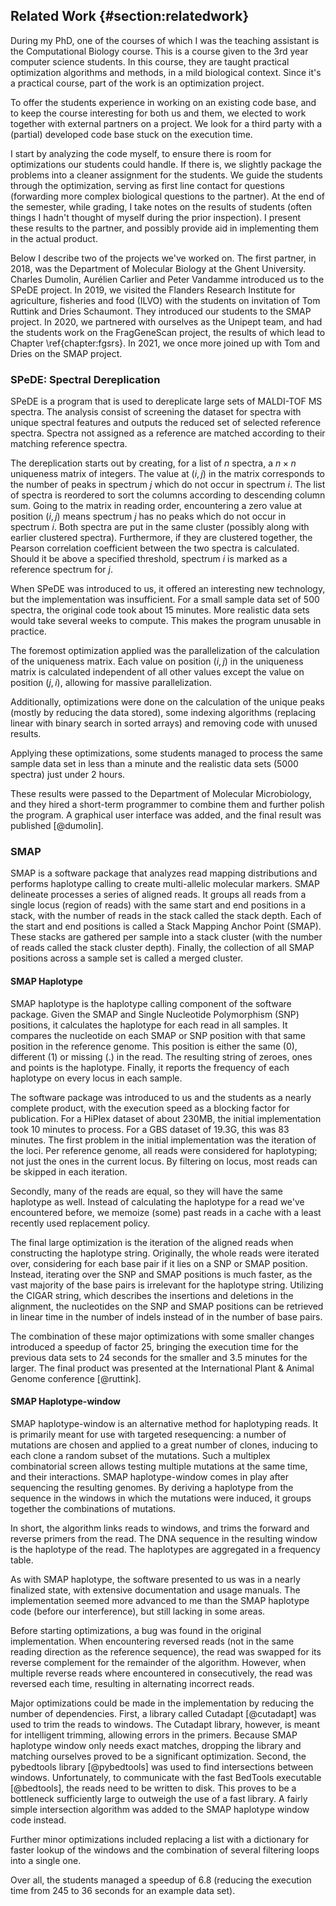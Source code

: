 ## Related Work {#section:relatedwork}

During my PhD, one of the courses of which I was the teaching assistant
is the Computational Biology course. This is a course given to the
3rd year computer science students. In this course, they are taught
practical optimization algorithms and methods, in a mild biological
context. Since it's a practical course, part of the work is an
optimization project.

To offer the students experience in working on an existing code base,
and to keep the course interesting for both us and them, we elected to
work together with external partners on a project. We look for a third
party with a (partial) developed code base stuck on the execution time.

I start by analyzing the code myself, to ensure there is room for
optimizations our students could handle. If there is, we slightly
package the problems into a cleaner assignment for the students. We
guide the students through the optimization, serving as first line
contact for questions (forwarding more complex biological questions to
the partner). At the end of the semester, while grading, I take notes on
the results of students (often things I hadn't thought of myself during
the prior inspection). I present these results to the partner, and
possibly provide aid in implementing them in the actual product.

<!-- TODO Carolien 40 -->

Below I describe two of the projects we've worked on. The first
partner, in 2018, was the Department of Molecular Biology at the Ghent
University. Charles Dumolin, Aurélien Carlier and Peter Vandamme
introduced us to the SPeDE project. In 2019, we visited the Flanders
Research Institute for agriculture, fisheries and food (ILVO) with
the students on invitation of Tom Ruttink and Dries Schaumont. They
introduced our students to the SMAP project. In 2020, we partnered
with ourselves as the Unipept team, and had the students work on
the FragGeneScan project, the results of which lead to Chapter
\ref{chapter:fgsrs}. In 2021, we once more joined up with Tom and Dries
on the SMAP project.

### SPeDE: Spectral Dereplication

SPeDE is a program that is used to dereplicate large sets of MALDI-TOF
MS spectra. The analysis consist of screening the dataset for spectra
with unique spectral features and outputs the reduced set of selected
reference spectra. Spectra not assigned as a reference are matched
according to their matching reference spectra.

The dereplication starts out by creating, for a list of $n$ spectra,
a $n \times n$ uniqueness matrix of integers. The value at $(i, j)$ in
the matrix corresponds to the number of peaks in spectrum $j$ which
do not occur in spectrum $i$. The list of spectra is reordered to
sort the columns according to descending column sum. Going to the
matrix in reading order, encountering a zero value at position $(i, j)$
means spectrum $j$ has no peaks which do not occur in spectrum $i$.
Both spectra are put in the same cluster (possibly along with earlier
clustered spectra). Furthermore, if they are clustered together, the
Pearson correlation coefficient between the two spectra is calculated.
Should it be above a specified threshold, spectrum $i$ is marked as a
reference spectrum for $j$.

When SPeDE was introduced to us, it offered an interesting new
technology, but the implementation was insufficient. For a small sample
data set of 500 spectra, the original code took about 15 minutes. More
realistic data sets would take several weeks to compute. This makes the
program unusable in practice.

The foremost optimization applied was the parallelization of the
calculation of the uniqueness matrix. Each value on position $(i,
j)$ in the uniqueness matrix is calculated independent of all other
values except the value on position $(j, i)$, allowing for massive
parallelization.

Additionally, optimizations were done on the calculation of the unique
peaks (mostly by reducing the data stored), some indexing algorithms
(replacing linear with binary search in sorted arrays) and removing code
with unused results.

Applying these optimizations, some students managed to process the same
sample data set in less than a minute and the realistic data sets (5000
spectra) just under 2 hours.

These results were passed to the Department of Molecular Microbiology,
and they hired a short-term programmer to combine them and further
polish the program. A graphical user interface was added, and the final
result was published [@dumolin].

### SMAP

<!-- TODO Carolien 42 -->

SMAP is a software package that analyzes read mapping distributions and
performs haplotype calling to create multi-allelic molecular markers.
SMAP delineate processes a series of aligned reads. It groups all
reads from a single locus (region of reads) with the same start and
end positions in a stack, with the number of reads in the stack called
the stack depth. Each of the start and end positions is called a Stack
Mapping Anchor Point (SMAP). These stacks are gathered per sample into a
stack cluster (with the number of reads called the stack cluster depth).
Finally, the collection of all SMAP positions across a sample set is
called a merged cluster.

#### SMAP Haplotype

SMAP haplotype is the haplotype calling component of the software
package. Given the SMAP and Single Nucleotide Polymorphism (SNP)
positions, it calculates the haplotype for each read in all samples.
It compares the nucleotide on each SMAP or SNP position with that same
position in the reference genome. This position is either the same
(0), different (1) or missing (.) in the read. The resulting string
of zeroes, ones and points is the haplotype. Finally, it reports the
frequency of each haplotype on every locus in each sample.

<!--
- pagina 38 & 76 (Marzougui & Renders) 
                           Dataset (GB)  Originele   Na optimalisatie Versnelling
4n ind HiPlex PE DOMtetra  0.0572         1m10.329s   0m7.420s         9.4783
4n ind HiPlex PE DOStetra  0.1159         1m09.047s   0m7.222s         9.5606
2n pools HiPlex PE         0.1438         3m13.870s   0m9.312s        20.8194
2n ind HiPlex PE           0.2336        11m18.590s  0m24.987s        27.1577
4n ind GBS PE DOMtetra     1.9           62m44.140s  3m14.171s        19.3857
2n ind GBS PE              3.1           49m15.363s  2m55.788s        16.8121
4n ind GBS PE DOStetra     3.9           61m48.741s  3m17.864s        18.7439
4n pools GBS PE            18.3          68m53.461s  2m59.557s        23.0203
2n pools GBS PE            19.3          83m42.120s  3m28.785s        24.0540
-->

The software package was introduced to us and the students as a nearly
complete product, with the execution speed as a blocking factor
for publication. For a HiPlex dataset of about 230MB, the initial
implementation took 10 minutes to process. For a GBS dataset of 19.3G,
this was 83 minutes. The first problem in the initial implementation
was the iteration of the loci. Per reference genome, all reads were
considered for haplotyping; not just the ones in the current locus. By
filtering on locus, most reads can be skipped in each iteration.

Secondly, many of the reads are equal, so they will have the same
haplotype as well. Instead of calculating the haplotype for a read we've
encountered before, we memoize (some) past reads in a cache with a least
recently used replacement policy.

The final large optimization is the iteration of the aligned reads
when constructing the haplotype string. Originally, the whole reads
were iterated over, considering for each base pair if it lies on a SNP
or SMAP position. Instead, iterating over the SNP and SMAP positions
is much faster, as the vast majority of the base pairs is irrelevant
for the haplotype string. Utilizing the CIGAR string, which describes
the insertions and deletions in the alignment, the nucleotides on the
SNP and SMAP positions can be retrieved in linear time in the number of
indels instead of in the number of base pairs.

The combination of these major optimizations with some smaller changes
introduced a speedup of factor 25, bringing the execution time for the
previous data sets to 24 seconds for the smaller and 3.5 minutes for the
larger. The final product was presented at the International Plant &
Animal Genome conference [@ruttink].

#### SMAP Haplotype-window

SMAP haplotype-window is an alternative method for haplotyping reads.
It is primarily meant for use with targeted resequencing: a number of
mutations are chosen and applied to a great number of clones, inducing
to each clone a random subset of the mutations. Such a multiplex
combinatorial screen allows testing multiple mutations at the same
time, and their interactions. SMAP haplotype-window comes in play after
sequencing the resulting genomes. By deriving a haplotype from the
sequence in the windows in which the mutations were induced, it groups
together the combinations of mutations.

In short, the algorithm links reads to windows, and trims the forward
and reverse primers from the read. The DNA sequence in the resulting
window is the haplotype of the read. The haplotypes are aggregated in a
frequency table.

As with SMAP haplotype, the software presented to us was in a nearly
finalized state, with extensive documentation and usage manuals. The
implementation seemed more advanced to me than the SMAP haplotype code
(before our interference), but still lacking in some areas.

Before starting optimizations, a bug was found in the original
implementation. When encountering reversed reads (not in the same
reading direction as the reference sequence), the read was swapped for
its reverse complement for the remainder of the algorithm. However, when
multiple reverse reads where encountered in consecutively, the read was
reversed each time, resulting in alternating incorrect reads.

Major optimizations could be made in the implementation by reducing the
number of dependencies. First, a library called Cutadapt [@cutadapt] was
used to trim the reads to windows. The Cutadapt library, however, is
meant for intelligent trimming, allowing errors in the primers. Because
SMAP haplotype window only needs exact matches, dropping the library and
matching ourselves proved to be a significant optimization. Second, the
pybedtools library [@pybedtools] was used to find intersections between
windows. Unfortunately, to communicate with the fast BedTools executable
[@bedtools], the reads need to be written to disk. This proves to be a
bottleneck sufficiently large to outweigh the use of a fast library. A
fairly simple intersection algorithm was added to the SMAP haplotype
window code instead.

Further minor optimizations included replacing a list with a dictionary
for faster lookup of the windows and the combination of several
filtering loops into a single one.

Over all, the students managed a speedup of 6.8 (reducing the execution
time from 245 to 36 seconds for an example data set).
